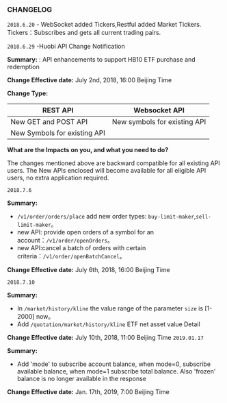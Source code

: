 ### CHANGELOG
`2018.6.20` - WebSocket added Tickers,Restful added Market Tickers. Tickers：Subscribes and gets all current trading pairs.

`2018.6.29` -Huobi API Change Notification

  **Summary:** : API enhancements to support HB10 ETF purchase and redemption
 
  **Change Effective date:** July 2nd, 2018, 16:00 Beijing Time
 
  **Change Type:**

  REST API | Websocket API|
  --|--|
  New GET and POST API |New symbols for existing API |
  New Symbols for existing API |  |

  **What are the Impacts on you, and what you need to do?**
 
The changes mentioned above are backward compatible for all existing API users.  The New APIs enclosed will become available for all eligible API users, no extra application required.  
 
`2018.7.6`

  **Summary:** 
  - `/v1/order/orders/place` add new order types: `buy-limit-maker`,`sell-limit-maker`。
  - new API: provide open orders of a symbol for an account：`/v1/order/openOrders`。
  - new API:cancel a batch of orders with certain criteria：`/v1/order/openBatchCancel`。
  
  **Change Effective date:**  July 6th, 2018, 16:00 Beijing Time

`2018.7.10`

  **Summary:** 
  - In `/market/history/kline` the value range of the parameter `size` is [1-2000] now。
  - Add `/quotation/market/history/kline` ETF net asset value Detail
  
  **Change Effective date:** July 10th, 2018, 11:00 Beijing Time
`2019.01.17`

  **Summary:** 
  - Add 'mode' to subscribe account balance, when mode=0, subscribe available balance, when mode=1 subscribe total balance. Also 'frozen' balance is no longer available in the response
  
  **Change Effective date:** Jan. 17th, 2019, 7:00 Beijing Time

